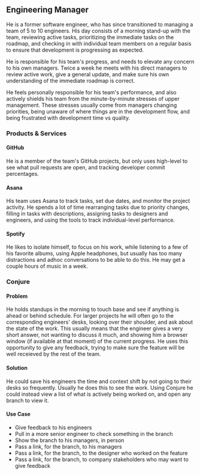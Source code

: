 ## Engineering Manager

He is a former software engineer, who has since transitioned to managing a team of 5 to 10 engineers. His day consists of a morning stand-up with the team, reviewing active tasks, prioritizing the immediate tasks on the roadmap, and checking in with individual team members on a regular basis to ensure that development is progressing as expected.

He is responsible for his team's progress, and needs to elevate any concern to his own managers. Twice a week he meets with his direct managers to review active work, give a general update, and make sure his own understanding of the immediate roadmap is correct.

He feels personally responsible for his team's performance, and also actively shields his team from the minute-by-minute stresses of upper management. These stresses usually come from managers changing priorities, being unaware of where things are in the development flow, and being frustrated with development time vs quality.

### Products & Services

#### GitHub

He is a member of the team's GitHub projects, but only uses high-level to see what pull requests are open, and tracking developer commit percentages.

#### Asana

His team uses Asana to track tasks, set due dates, and monitor the project activity. He spends a lot of time rearranging tasks due to priority changes, filling in tasks with descriptions, assigning tasks to designers and engineers, and using the tools to track individual-level performance.

#### Spotify

He likes to isolate himself, to focus on his work, while listening to a few of his favorite albums, using Apple headphones, but usually has too many distractions and adhoc conversations to be able to do this. He may get a couple hours of music in a week.

### Conjure

#### Problem

He holds standups in the morning to touch base and see if anything is ahead or behind schedule. For larger projects he will often go to the corresponding engineers' desks, looking over their shoulder, and ask about the state of the work. This usually means that the engineer gives a very short answer, not wanting to discuss it much, and showing him a browser window (if available at that moment) of the current progress. He uses this opportunity to give any feedback, trying to make sure the feature will be well receieved by the rest of the team.

#### Solution

He could save his engineers the time and context shift by not going to their desks so frequently. Usually he does this to see the work. Using Conjure he could instead view a list of what is actively being worked on, and open any branch to view it.

#### Use Case

- Give feedback to his engineers
- Pull in a more senior engineer to check something in the branch
- Show the branch to his managers, in person
- Pass a link, for the branch, to his managers
- Pass a link, for the branch, to the designer who worked on the feature
- Pass a link, for the branch, to company stakeholders who may want to give feedback
